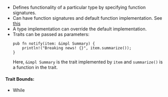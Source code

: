 - Defines functionality of a particular type by specifying function signatures.
- Can have function signatures and default function implementation. See [this](https://doc.rust-lang.org/book/ch10-02-traits.html#default-implementations)
- A type implementation can override the default implementation.
- Traits can be passed as parameters:
    ```
    pub fn notify(item: &impl Summary) {
        println!("Breaking news! {}", item.summarize());
    }
    ```
    Here, `&impl Summary` is the trait implemented by `item` and `summarize()` is a function in the trait.
#### Trait Bounds:
- While 